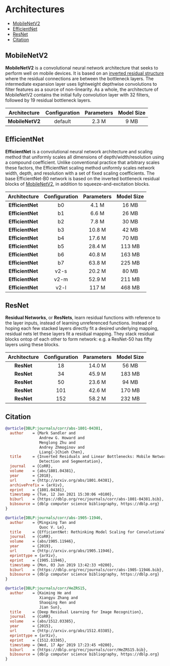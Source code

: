 # Architectures  <!-- omit in toc -->

- [MobileNetV2](#mobilenetv2)
- [EfficientNet](#efficientnet)
- [ResNet](#resnet)
- [Citation](#citation)

## MobileNetV2

**MobileNetV2** is a convolutional neural network architecture that seeks to perform well on mobile devices. It is based on an [inverted residual structure](https://paperswithcode.com/method/inverted-residual-block) where the residual connections are between the bottleneck layers.  The intermediate expansion layer uses lightweight depthwise convolutions to filter features as a source of non-linearity. As a whole, the architecture of MobileNetV2 contains the initial fully convolution layer with 32 filters, followed by 19 residual bottleneck layers.

|  Architecture   | Configuration | Parameters | Model Size |
| :-------------: | :-----------: | :--------: | :--------: |
| **MobileNetV2** |    default    |   2.3 M    |  9 MB  |

## EfficientNet

**EfficientNet** is a convolutional neural network architecture and scaling method that uniformly scales all dimensions of depth/width/resolution using a compound coefficient. Unlike conventional practice that arbitrary scales these factors, the EfficientNet scaling method uniformly scales network width, depth, and resolution with a set of fixed scaling coefficients. The base EfficientNet-B0 network is based on the inverted bottleneck residual blocks of [MobileNetV2](https://paperswithcode.com/method/mobilenetv2), in addition to squeeze-and-excitation blocks.

|  Architecture   | Configuration | Parameters | Model Size |
| :-------------: | :-----------: | :--------: | :--------: |
| **EfficientNet** |    b0    |   4.1 M    |  16 MB  |
| **EfficientNet** |    b1    |   6.6 M    |  26 MB  |
| **EfficientNet** |    b2    |   7.8 M    |  30 MB  |
| **EfficientNet** |    b3    |   10.8 M    |  42 MB  |
| **EfficientNet** |    b4    |   17.6 M    |  70 MB  |
| **EfficientNet** |    b5    |   28.4 M    |  113 MB  |
| **EfficientNet** |    b6    |   40.8 M    |  163 MB  |
| **EfficientNet** |    b7    |   63.8 M    |  225 MB  |
| **EfficientNet** |    v2-s    |   20.2 M    |  80 MB  |
| **EfficientNet** |    v2-m    |   52.9 M    |  211 MB  |
| **EfficientNet** |    v2-l    |   117 M    |  468 MB  |

## ResNet

**Residual Networks**, or **ResNets**, learn residual functions with reference to the layer inputs, instead of learning unreferenced functions. Instead of hoping each few stacked layers directly fit a desired underlying mapping, residual nets let these layers fit a residual mapping. They stack residual blocks ontop of each other to form network: e.g. a ResNet-50 has fifty layers using these blocks.

|  Architecture   | Configuration | Parameters | Model Size |
| :-------------: | :-----------: | :--------: | :--------: |
| **ResNet** |    18    |   14.0 M    |  56 MB  |
| **ResNet** |    34    |   45.9 M    |  183 MB  |
| **ResNet** |    50    |   23.6 M   |  94 MB  |
| **ResNet** |    101    |   42.6 M   |  170 MB  |
| **ResNet** |    152    |   58.2 M   |  232 MB  |

## Citation

```BibTeX
@article{DBLP:journals/corr/abs-1801-04381,
  author    = {Mark Sandler and
               Andrew G. Howard and
               Menglong Zhu and
               Andrey Zhmoginov and
               Liang{-}Chieh Chen},
  title     = {Inverted Residuals and Linear Bottlenecks: Mobile Networks for Classification,
               Detection and Segmentation},
  journal   = {CoRR},
  volume    = {abs/1801.04381},
  year      = {2018},
  url       = {http://arxiv.org/abs/1801.04381},
  archivePrefix = {arXiv},
  eprint    = {1801.04381},
  timestamp = {Tue, 12 Jan 2021 15:30:06 +0100},
  biburl    = {https://dblp.org/rec/journals/corr/abs-1801-04381.bib},
  bibsource = {dblp computer science bibliography, https://dblp.org}
}
```

```BibTeX
@article{DBLP:journals/corr/abs-1905-11946,
  author    = {Mingxing Tan and
               Quoc V. Le},
  title     = {EfficientNet: Rethinking Model Scaling for Convolutional Neural Networks},
  journal   = {CoRR},
  volume    = {abs/1905.11946},
  year      = {2019},
  url       = {http://arxiv.org/abs/1905.11946},
  eprinttype = {arXiv},
  eprint    = {1905.11946},
  timestamp = {Mon, 03 Jun 2019 13:42:33 +0200},
  biburl    = {https://dblp.org/rec/journals/corr/abs-1905-11946.bib},
  bibsource = {dblp computer science bibliography, https://dblp.org}
}
```

```BibTeX
@article{DBLP:journals/corr/HeZRS15,
  author    = {Kaiming He and
               Xiangyu Zhang and
               Shaoqing Ren and
               Jian Sun},
  title     = {Deep Residual Learning for Image Recognition},
  journal   = {CoRR},
  volume    = {abs/1512.03385},
  year      = {2015},
  url       = {http://arxiv.org/abs/1512.03385},
  eprinttype = {arXiv},
  eprint    = {1512.03385},
  timestamp = {Wed, 17 Apr 2019 17:23:45 +0200},
  biburl    = {https://dblp.org/rec/journals/corr/HeZRS15.bib},
  bibsource = {dblp computer science bibliography, https://dblp.org}
}
```

